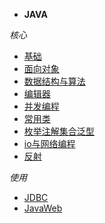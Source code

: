* **JAVA**
    
*核心*
* [基础](/Java/README.md)
* [面向对象](/Java/面向对象.md)
* [数据结构与算法](/Java/数据结构与算法.md)
* [编辑器](/Java/编辑器.md)
* [并发编程](/Java/并发编程.md)
* [常用类](/Java/常用类.md)
* [枚举注解集合泛型](/Java/枚举注解集合泛型.md)
* [io与网络编程](/Java/io网络.md)
* [反射](/Java/反射.md)

*使用*
* [JDBC](/Java/JDBC.md)
* [JavaWeb](/Java/JavaWEb.md)